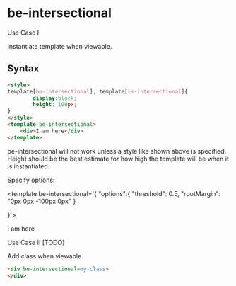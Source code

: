 # be-intersectional

Use Case I

Instantiate template when viewable.

## Syntax

```html
<style>
template[be-intersectional], template[is-intersectional]{
        display:block;
        height: 100px;
}
</style>
<template be-intersectional>
    <div>I am here</div>
</template>
```

be-intersectional will not work unless a style like shown above is specified.  Height should be the best estimate for how high the template will be when it is instantiated.

Specify options:

<template be-intersectional='{
    "options":{
        "threshold": 0.5,
        "rootMargin": "0px 0px -100px 0px"
    }

}'>
    <div>I am here</div>
</template>

Use Case II [TODO]

Add class when viewable

```html
<div be-intersectional=my-class>
</div>
```

